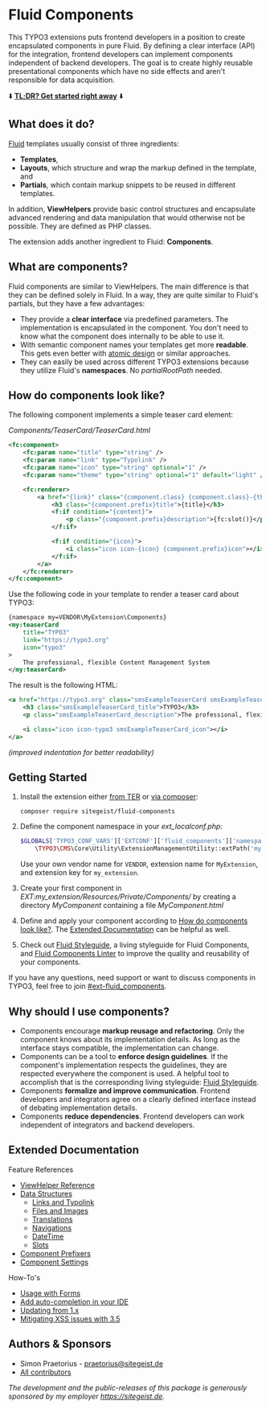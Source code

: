 # Fluid Components

This TYPO3 extensions puts frontend developers in a position to create encapsulated components
in pure Fluid. By defining a clear interface (API) for the integration, frontend developers can
implement components independent of backend developers. The goal is to create highly reusable
presentational components which have no side effects and aren't responsible for data acquisition.

⬇️ **[TL;DR? Get started right away](#getting-started)** ⬇️

## What does it do?

[Fluid](https://github.com/typo3/fluid) templates usually consist of three ingredients:

* **Templates**,
* **Layouts**, which structure and wrap the markup defined in the template, and
* **Partials**, which contain markup snippets to be reused in different templates.

In addition, **ViewHelpers** provide basic control structures and encapsulate advanced rendering and
data manipulation that would otherwise not be possible. They are defined as PHP classes.

The extension adds another ingredient to Fluid: **Components**.

## What are components?

Fluid components are similar to ViewHelpers. The main difference is that they can be defined solely in
Fluid. In a way, they are quite similar to Fluid's partials, but they have a few advantages:

* They provide a **clear interface** via predefined parameters. The implementation is encapsulated in
the component. You don't need to know what the component does internally to be able to use it.
* With semantic component names your templates get more **readable**. This gets even better with
[atomic design](http://bradfrost.com/blog/post/atomic-web-design/) or similar approaches.
* They can easily be used across different TYPO3 extensions because they utilize Fluid's
**namespaces**. No *partialRootPath* needed.

## How do components look like?

The following component implements a simple teaser card element:

*Components/TeaserCard/TeaserCard.html*

```xml
<fc:component>
    <fc:param name="title" type="string" />
    <fc:param name="link" type="Typolink" />
    <fc:param name="icon" type="string" optional="1" />
    <fc:param name="theme" type="string" optional="1" default="light" />

    <fc:renderer>
        <a href="{link}" class="{component.class} {component.class}-{theme}">
            <h3 class="{component.prefix}title">{title}</h3>
            <f:if condition="{content}">
                <p class="{component.prefix}description">{fc:slot()}</p>
            </f:if>

            <f:if condition="{icon}">
                <i class="icon icon-{icon} {component.prefix}icon"></i>
            </f:if>
        </a>
    </fc:renderer>
</fc:component>
```

Use the following code in your template to render a teaser card about TYPO3:

```xml
{namespace my=VENDOR\MyExtension\Components}
<my:teaserCard
    title="TYPO3"
    link="https://typo3.org"
    icon="typo3"
>
    The professional, flexible Content Management System
</my:teaserCard>
```

The result is the following HTML:

```xml
<a href="https://typo3.org" class="smsExampleTeaserCard smsExampleTeaserCard-light">
    <h3 class="smsExampleTeaserCard_title">TYPO3</h3>
    <p class="smsExampleTeaserCard_description">The professional, flexible Content Management System</p>

    <i class="icon icon-typo3 smsExampleTeaserCard_icon"></i>
</a>
```
*(improved indentation for better readability)*

## Getting Started

1. Install the extension either [from TER](https://typo3.org/extensions/repository/view/fluid_components)
or [via composer](https://packagist.org/packages/sitegeist/fluid-components):

    ```
    composer require sitegeist/fluid-components
    ```

2. Define the component namespace in your *ext_localconf.php*:

	```php
	$GLOBALS['TYPO3_CONF_VARS']['EXTCONF']['fluid_components']['namespaces']['VENDOR\\MyExtension\\Components'] =
		\TYPO3\CMS\Core\Utility\ExtensionManagementUtility::extPath('my_extension', 'Resources/Private/Components');
	```

	Use your own vendor name for `VENDOR`, extension name for `MyExtension`, and extension key for `my_extension`.

3. Create your first component in *EXT:my_extension/Resources/Private/Components/* by creating a directory
*MyComponent* containing a file *MyComponent.html*

4. Define and apply your component according to [How do components look like?](#how-do-components-look-like). The [Extended Documentation](#extended-documentation)
can be helpful as well.

5. Check out [Fluid Styleguide](https://github.com/sitegeist/fluid-styleguide), a living styleguide for Fluid Components, and [Fluid Components Linter](https://github.com/sitegeist/fluid-components-linter) to improve the quality and reusability of your components.

If you have any questions, need support or want to discuss components in TYPO3, feel free to join [#ext-fluid_components](https://typo3.slack.com/archives/ext-fluid_components).

## Why should I use components?

* Components encourage **markup reusage and refactoring**. Only the component knows about its implementation
details. As long as the interface stays compatible, the implementation can change.
* Components can be a tool to **enforce design guidelines**. If the component's implementation respects the
guidelines, they are respected everywhere the component is used. A helpful tool to accomplish that is the corresponding
living styleguide: [Fluid Styleguide](https://github.com/sitegeist/fluid-styleguide).
* Components **formalize and improve communication**. Frontend developers and integrators agree on a clearly
defined interface instead of debating implementation details.
* Components **reduce dependencies**. Frontend developers can work independent of integrators and backend developers.

## Extended Documentation

Feature References

* [ViewHelper Reference](Documentation/ViewHelperReference.md)
* [Data Structures](Documentation/DataStructures.md)
    * [Links and Typolink](Documentation/DataStructures.md#links-and-typolink)
    * [Files and Images](Documentation/DataStructures.md#files-and-images)
    * [Translations](Documentation/DataStructures.md#translations)
    * [Navigations](Documentation/DataStructures.md#navigations)
    * [DateTime](Documentation/DataStructures.md#datetime)
    * [Slots](Documentation/DataStructures.md#slots)
* [Component Prefixers](Documentation/ComponentPrefixers.md)
* [Component Settings](Documentation/ComponentSettings.md)

How-To's

* [Usage with Forms](Documentation/Forms.md)
* [Add auto-completion in your IDE](Documentation/AutoCompletion.md)
* [Updating from 1.x](Documentation/UpdateNotes.md)
* [Mitigating XSS issues with 3.5](Documentation/XssIssue.md)

## Authors & Sponsors

* Simon Praetorius - praetorius@sitegeist.de
* [All contributors](https://github.com/sitegeist/fluid-components/graphs/contributors)

*The development and the public-releases of this package is generously sponsored
by my employer https://sitegeist.de.*
